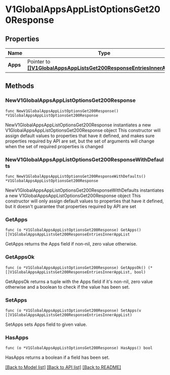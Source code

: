 # V1GlobalAppsAppListOptionsGet200Response

## Properties

Name | Type | Description | Notes
------------ | ------------- | ------------- | -------------
**Apps** | Pointer to [**[]V1GlobalAppsAppListsGet200ResponseEntriesInnerAppList**](V1GlobalAppsAppListsGet200ResponseEntriesInnerAppList.md) |  | [optional] 

## Methods

### NewV1GlobalAppsAppListOptionsGet200Response

`func NewV1GlobalAppsAppListOptionsGet200Response() *V1GlobalAppsAppListOptionsGet200Response`

NewV1GlobalAppsAppListOptionsGet200Response instantiates a new V1GlobalAppsAppListOptionsGet200Response object
This constructor will assign default values to properties that have it defined,
and makes sure properties required by API are set, but the set of arguments
will change when the set of required properties is changed

### NewV1GlobalAppsAppListOptionsGet200ResponseWithDefaults

`func NewV1GlobalAppsAppListOptionsGet200ResponseWithDefaults() *V1GlobalAppsAppListOptionsGet200Response`

NewV1GlobalAppsAppListOptionsGet200ResponseWithDefaults instantiates a new V1GlobalAppsAppListOptionsGet200Response object
This constructor will only assign default values to properties that have it defined,
but it doesn't guarantee that properties required by API are set

### GetApps

`func (o *V1GlobalAppsAppListOptionsGet200Response) GetApps() []V1GlobalAppsAppListsGet200ResponseEntriesInnerAppList`

GetApps returns the Apps field if non-nil, zero value otherwise.

### GetAppsOk

`func (o *V1GlobalAppsAppListOptionsGet200Response) GetAppsOk() (*[]V1GlobalAppsAppListsGet200ResponseEntriesInnerAppList, bool)`

GetAppsOk returns a tuple with the Apps field if it's non-nil, zero value otherwise
and a boolean to check if the value has been set.

### SetApps

`func (o *V1GlobalAppsAppListOptionsGet200Response) SetApps(v []V1GlobalAppsAppListsGet200ResponseEntriesInnerAppList)`

SetApps sets Apps field to given value.

### HasApps

`func (o *V1GlobalAppsAppListOptionsGet200Response) HasApps() bool`

HasApps returns a boolean if a field has been set.


[[Back to Model list]](../README.md#documentation-for-models) [[Back to API list]](../README.md#documentation-for-api-endpoints) [[Back to README]](../README.md)


